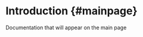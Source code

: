 Introduction                         {#mainpage}
============

Documentation that will appear on the main page